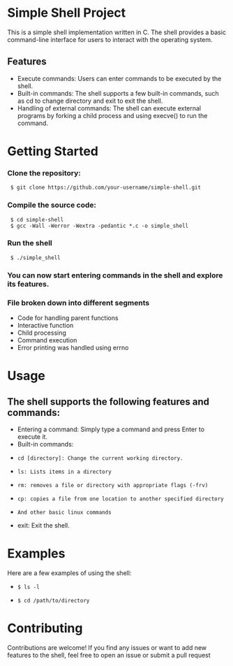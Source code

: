 # Simple Shell Project

This is a simple shell implementation written in C. The shell provides a basic command-line interface for users to interact with the operating system.

## Features
- Execute commands: Users can enter commands to be executed by the shell.
- Built-in commands: The shell supports a few built-in commands, such as cd to change directory and exit to exit the shell.
- Handling of external commands: The shell can execute external programs by forking a child process and using execve() to run the command.


# Getting Started

### Clone the repository:
     $ git clone https://github.com/your-username/simple-shell.git
### Compile the source code:
     $ cd simple-shell
     $ gcc -Wall -Werror -Wextra -pedantic *.c -o simple_shell
### Run the shell
     $ ./simple_shell
### You can now start entering commands in the shell and explore its features.
### File broken down into different segments
- Code for handling parent functions
- Interactive function
- Child processing
- Command execution
- Error printing was handled using errno
# Usage

## The shell supports the following features and commands:
- Entering a command: Simply type a command and press Enter to execute it.
- Built-in commands:
-     cd [directory]: Change the current working directory.
-     ls: Lists items in a directory
-     rm: removes a file or directory with appropriate flags (-frv)
-     cp: copies a file from one location to another specified directory
-     And other basic linux commands
- exit: Exit the shell.

# Examples

Here are a few examples of using the shell:
-     $ ls -l
-     $ cd /path/to/directory

# Contributing

Contributions are welcome! If you find any issues or want to add new features to the shell, feel free to open an issue or submit a pull request
